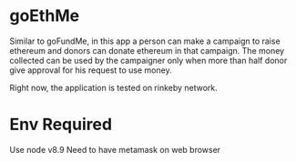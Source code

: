 # goEthMe
Similar to goFundMe, in this app a person can make a campaign to raise ethereum and donors can donate ethereum in that campaign. The money collected can be used by the campaigner only when more than half donor give approval for his request to use money.

Right now, the application is tested on rinkeby network.

# Env Required
Use node v8.9
Need to have metamask on web browser
